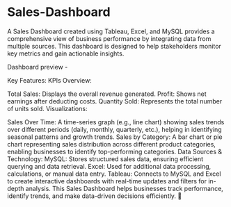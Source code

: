 # Sales-Dashboard
A Sales Dashboard created using Tableau, Excel, and MySQL provides a comprehensive view of business performance by integrating data from multiple sources. This dashboard is designed to help stakeholders monitor key metrics and gain actionable insights.

Dashboard preview - <a href="https://public.tableau.com/app/profile/parth.sarathi.sharma8678/viz/SalesDashboard_17209825667380/SalesDashboard"></a>

Key Features:
KPIs Overview:

Total Sales: Displays the overall revenue generated.
Profit: Shows net earnings after deducting costs.
Quantity Sold: Represents the total number of units sold.
Visualizations:

Sales Over Time: A time-series graph (e.g., line chart) showing sales trends over different periods (daily, monthly, quarterly, etc.), helping in identifying seasonal patterns and growth trends.
Sales by Category: A bar chart or pie chart representing sales distribution across different product categories, enabling businesses to identify top-performing categories.
Data Sources & Technology:
MySQL: Stores structured sales data, ensuring efficient querying and data retrieval.
Excel: Used for additional data processing, calculations, or manual data entry.
Tableau: Connects to MySQL and Excel to create interactive dashboards with real-time updates and filters for in-depth analysis.
This Sales Dashboard helps businesses track performance, identify trends, and make data-driven decisions efficiently. 🚀












